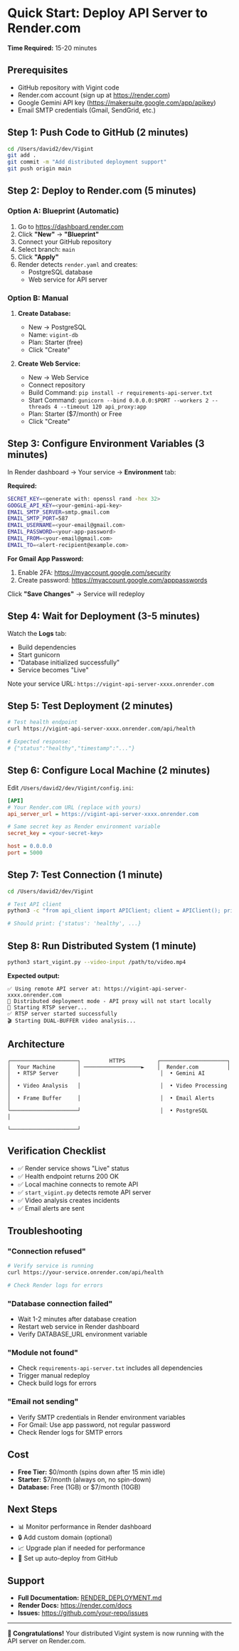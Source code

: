 # Quick Start: Deploy API Server to Render.com

**Time Required:** 15-20 minutes

## Prerequisites

- GitHub repository with Vigint code
- Render.com account (sign up at https://render.com)
- Google Gemini API key (https://makersuite.google.com/app/apikey)
- Email SMTP credentials (Gmail, SendGrid, etc.)

## Step 1: Push Code to GitHub (2 minutes)

```bash
cd /Users/david2/dev/Vigint
git add .
git commit -m "Add distributed deployment support"
git push origin main
```

## Step 2: Deploy to Render.com (5 minutes)

### Option A: Blueprint (Automatic)

1. Go to https://dashboard.render.com
2. Click **"New"** → **"Blueprint"**
3. Connect your GitHub repository
4. Select branch: `main`
5. Click **"Apply"**
6. Render detects `render.yaml` and creates:
   - PostgreSQL database
   - Web service for API server

### Option B: Manual

1. **Create Database:**
   - New → PostgreSQL
   - Name: `vigint-db`
   - Plan: Starter (free)
   - Click "Create"

2. **Create Web Service:**
   - New → Web Service
   - Connect repository
   - Build Command: `pip install -r requirements-api-server.txt`
   - Start Command: `gunicorn --bind 0.0.0.0:$PORT --workers 2 --threads 4 --timeout 120 api_proxy:app`
   - Plan: Starter ($7/month) or Free
   - Click "Create"

## Step 3: Configure Environment Variables (3 minutes)

In Render dashboard → Your service → **Environment** tab:

**Required:**
```bash
SECRET_KEY=<generate with: openssl rand -hex 32>
GOOGLE_API_KEY=<your-gemini-api-key>
EMAIL_SMTP_SERVER=smtp.gmail.com
EMAIL_SMTP_PORT=587
EMAIL_USERNAME=<your-email@gmail.com>
EMAIL_PASSWORD=<your-app-password>
EMAIL_FROM=<your-email@gmail.com>
EMAIL_TO=<alert-recipient@example.com>
```

**For Gmail App Password:**
1. Enable 2FA: https://myaccount.google.com/security
2. Create password: https://myaccount.google.com/apppasswords

Click **"Save Changes"** → Service will redeploy

## Step 4: Wait for Deployment (3-5 minutes)

Watch the **Logs** tab:
- Build dependencies
- Start gunicorn
- "Database initialized successfully"
- Service becomes "Live"

Note your service URL: `https://vigint-api-server-xxxx.onrender.com`

## Step 5: Test Deployment (2 minutes)

```bash
# Test health endpoint
curl https://vigint-api-server-xxxx.onrender.com/api/health

# Expected response:
# {"status":"healthy","timestamp":"..."}
```

## Step 6: Configure Local Machine (2 minutes)

Edit `/Users/david2/dev/Vigint/config.ini`:

```ini
[API]
# Your Render.com URL (replace with yours)
api_server_url = https://vigint-api-server-xxxx.onrender.com

# Same secret key as Render environment variable
secret_key = <your-secret-key>

host = 0.0.0.0
port = 5000
```

## Step 7: Test Connection (1 minute)

```bash
cd /Users/david2/dev/Vigint

# Test API client
python3 -c "from api_client import APIClient; client = APIClient(); print(client.health_check())"

# Should print: {'status': 'healthy', ...}
```

## Step 8: Run Distributed System (1 minute)

```bash
python3 start_vigint.py --video-input /path/to/video.mp4
```

**Expected output:**
```
✅ Using remote API server at: https://vigint-api-server-xxxx.onrender.com
📡 Distributed deployment mode - API proxy will not start locally
🚀 Starting RTSP server...
✅ RTSP server started successfully
🎬 Starting DUAL-BUFFER video analysis...
```

## Architecture

```
┌─────────────────────┐         HTTPS          ┌─────────────────────┐
│  Your Machine       │ ──────────────────►    │  Render.com         │
│  • RTSP Server      │                         │  • Gemini AI        │
│  • Video Analysis   │                         │  • Video Processing │
│  • Frame Buffer     │                         │  • Email Alerts     │
└─────────────────────┘                         │  • PostgreSQL       │
                                                 └─────────────────────┘
```

## Verification Checklist

- ✅ Render service shows "Live" status
- ✅ Health endpoint returns 200 OK
- ✅ Local machine connects to remote API
- ✅ `start_vigint.py` detects remote API server
- ✅ Video analysis creates incidents
- ✅ Email alerts are sent

## Troubleshooting

### "Connection refused"
```bash
# Verify service is running
curl https://your-service.onrender.com/api/health

# Check Render logs for errors
```

### "Database connection failed"
- Wait 1-2 minutes after database creation
- Restart web service in Render dashboard
- Verify DATABASE_URL environment variable

### "Module not found"
- Check `requirements-api-server.txt` includes all dependencies
- Trigger manual redeploy
- Check build logs for errors

### "Email not sending"
- Verify SMTP credentials in Render environment variables
- For Gmail: Use app password, not regular password
- Check Render logs for SMTP errors

## Cost

- **Free Tier:** $0/month (spins down after 15 min idle)
- **Starter:** $7/month (always on, no spin-down)
- **Database:** Free (1GB) or $7/month (10GB)

## Next Steps

- 📊 Monitor performance in Render dashboard
- 🔒 Add custom domain (optional)
- 📈 Upgrade plan if needed for performance
- 🔄 Set up auto-deploy from GitHub

## Support

- **Full Documentation:** [RENDER_DEPLOYMENT.md](./RENDER_DEPLOYMENT.md)
- **Render Docs:** https://render.com/docs
- **Issues:** https://github.com/your-repo/issues

---

**🎉 Congratulations!** Your distributed Vigint system is now running with the API server on Render.com.
